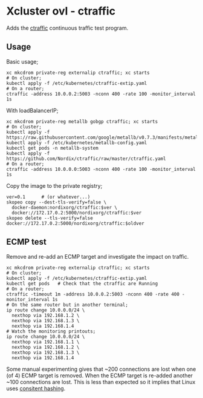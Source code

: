 # Xcluster ovl - ctraffic

Adds the [ctraffic](https://github.com/Nordix/ctraffic) continuous
traffic test program.

## Usage

Basic usage;
```
xc mkcdrom private-reg externalip ctraffic; xc starts
# On cluster;
kubectl apply -f /etc/kubernetes/ctraffic-extip.yaml
# On a router;
ctraffic -address 10.0.0.2:5003 -nconn 400 -rate 100 -monitor_interval 1s
```

With loadBalancerIP;
```
xc mkcdrom private-reg metallb gobgp ctraffic; xc starts
# On cluster;
kubectl apply -f https://raw.githubusercontent.com/google/metallb/v0.7.3/manifests/metallb.yaml
kubectl apply -f /etc/kubernetes/metallb-config.yaml
kubectl get pods -n metallb-system
kubectl apply -f https://github.com/Nordix/ctraffic/raw/master/ctraffic.yaml
# On a router;
ctraffic -address 10.0.0.0:5003 -nconn 400 -rate 100 -monitor_interval 1s
```

Copy the image to the private registry;
```
ver=0.1      # (or whatever...)
skopeo copy --dest-tls-verify=false \
  docker-daemon:nordixorg/ctraffic:$ver \
  docker://172.17.0.2:5000/nordixorg/ctraffic:$ver
skopeo delete --tls-verify=false docker://172.17.0.2:5000/nordixorg/ctraffic:$oldver
```

## ECMP test

Remove and re-add an ECMP target and investigate the impact on
traffic.

```
xc mkcdrom private-reg externalip ctraffic; xc starts
# On cluster;
kubectl apply -f /etc/kubernetes/ctraffic-extip.yaml
kubectl get pods   # Check that the ctraffic are Running
# On a router;
ctraffic -timeout 1m -address 10.0.0.2:5003 -nconn 400 -rate 400 -monitor_interval 1s
# On the same router but in another terminal;
ip route change 10.0.0.0/24 \
  nexthop via 192.168.1.2 \
  nexthop via 192.168.1.3 \
  nexthop via 192.168.1.4
# Watch the monitoring printouts;
ip route change 10.0.0.0/24 \
  nexthop via 192.168.1.1 \
  nexthop via 192.168.1.2 \
  nexthop via 192.168.1.3 \
  nexthop via 192.168.1.4
```

Some manual experimenting gives that ~200 connections are lost when
one (of 4) ECMP target is removed. When the ECMP target is re-added
another ~100 connections are lost. This is less than expected so it
implies that Linux uses [consitent
hashing](https://en.wikipedia.org/wiki/Consistent_hashing).
